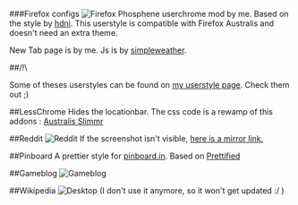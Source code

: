 ###Firefox configs
![Firefox](http://gniii.org/file/firefox.png)
Phosphene userchrome mod by me. Based on the style by [hdni](https://github.com/hdni/Phosphene).
This userstyle is compatible with Firefox Australis and doesn't need an extra theme.

New Tab page is by me. Js is by [simpleweather](http://simpleweatherjs.com/).

##/!\

Some of theses userstyles can be found on [my userstyle page](http://userstyles.org/users/88360). Check them out ;)

##LessChrome
Hides the locationbar.
The css code is a rewamp of this addons : [Australis Slimmr](https://addons.mozilla.org/fr/firefox/addon/australis-slimmr/)

##Reddit
![Reddit](http://gniii.org/file/reddit.png)
If the screenshot isn't visible, [here is a mirror link.](http://gniii.org/file/reddit.png)

##Pinboard
A prettier style for [pinboard.in](http://pinboard.in).
Based on [Prettified](http://userstyles.org/styles/47400/pinboard-prettified)

##Gameblog
![Gameblog](http://gniii.org/file/gameblog.png)

##Wikipedia
![Desktop](http://gniii.org/file/ddg.png)
(I don't use it anymore, so it won't get updated :/ )

